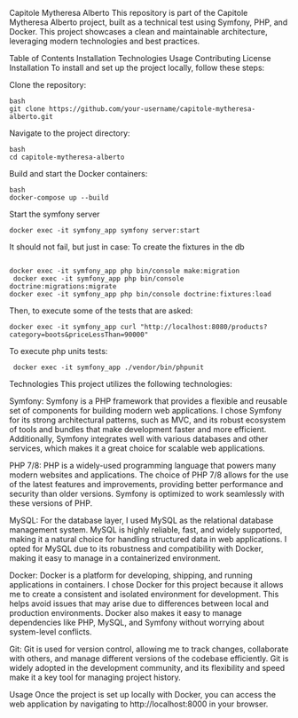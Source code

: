 Capitole Mytheresa Alberto
This repository is part of the Capitole Mytheresa Alberto project, built as a technical test using Symfony, PHP, and Docker. This project showcases a clean and maintainable architecture, leveraging modern technologies and best practices.

Table of Contents
Installation
Technologies
Usage
Contributing
License
Installation
To install and set up the project locally, follow these steps:

Clone the repository:


````
bash
git clone https://github.com/your-username/capitole-mytheresa-alberto.git
````
Navigate to the project directory:

````
bash
cd capitole-mytheresa-alberto
````

Build and start the Docker containers:

```
bash
docker-compose up --build
````

Start the symfony server
```
docker exec -it symfony_app symfony server:start
```
It should not fail, but just in case: To create the fixtures in the db
```

docker exec -it symfony_app php bin/console make:migration
 docker exec -it symfony_app php bin/console doctrine:migrations:migrate
docker exec -it symfony_app php bin/console doctrine:fixtures:load
````

Then, to execute some of the tests that are asked:

```
docker exec -it symfony_app curl "http://localhost:8080/products?category=boots&priceLessThan=90000"
````

To execute php units tests:
```
 docker exec -it symfony_app ./vendor/bin/phpunit
```

Technologies
This project utilizes the following technologies:

Symfony: Symfony is a PHP framework that provides a flexible and reusable set of components for building modern web applications. I chose Symfony for its strong architectural patterns, such as MVC, and its robust ecosystem of tools and bundles that make development faster and more efficient. Additionally, Symfony integrates well with various databases and other services, which makes it a great choice for scalable web applications.

PHP 7/8: PHP is a widely-used programming language that powers many modern websites and applications. The choice of PHP 7/8 allows for the use of the latest features and improvements, providing better performance and security than older versions. Symfony is optimized to work seamlessly with these versions of PHP.

MySQL: For the database layer, I used MySQL as the relational database management system. MySQL is highly reliable, fast, and widely supported, making it a natural choice for handling structured data in web applications. I opted for MySQL due to its robustness and compatibility with Docker, making it easy to manage in a containerized environment.

Docker: Docker is a platform for developing, shipping, and running applications in containers. I chose Docker for this project because it allows me to create a consistent and isolated environment for development. This helps avoid issues that may arise due to differences between local and production environments. Docker also makes it easy to manage dependencies like PHP, MySQL, and Symfony without worrying about system-level conflicts.

Git: Git is used for version control, allowing me to track changes, collaborate with others, and manage different versions of the codebase efficiently. Git is widely adopted in the development community, and its flexibility and speed make it a key tool for managing project history.

Usage
Once the project is set up locally with Docker, you can access the web application by navigating to http://localhost:8000 in your browser.
